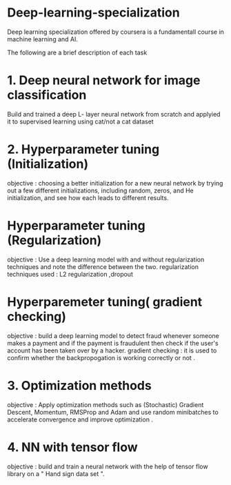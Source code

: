 # Deep-learning-specialization

Deep learning specialization offered by coursera is a fundamentall course in machine learning and AI. 

The following are a brief description of each task 

# 1. Deep neural network for image classification 

Build and trained a deep L- layer neural network from scratch and applyied it to supervised learning using cat/not a cat dataset 

# 2. Hyperparameter tuning (Initialization)

objective : choosing a better initialization for a new neural network by trying out a few different initializations, including random, zeros, and He initialization, 
and see how each leads to different results.

# Hyperparameter tuning (Regularization)

objective : Use a deep learning model with and without regularization techniques and note the difference between the two.
regularization techniques used : L2 regularization ,dropout 

# Hyperparemeter tuning( gradient checking) 

objective : build a deep learning model to detect fraud whenever someone makes a payment and if the payment is  fraudulent then check if the user's account 
has been taken over by a hacker.
gradient checking : it is used to confirm whether the backpropogation is working correctly or not .

# 3. Optimization methods 

objective : Apply optimization methods such as (Stochastic) Gradient Descent, Momentum, RMSProp and Adam and use random minibatches to accelerate 
convergence and improve optimization . 

# 4. NN with tensor flow 

objective : build and train a neural network with the help of tensor flow library on a  " Hand sign data set ".
